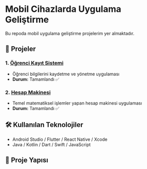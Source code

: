 # Mobil Cihazlarda Uygulama Geliştirme

Bu repoda mobil uygulama geliştirme projelerim yer almaktadır.

## 📱 Projeler

### 1. [Öğrenci Kayıt Sistemi](./ogrenci-kayit-sistemi)
- Öğrenci bilgilerini kaydetme ve yönetme uygulaması
- **Durum:** Tamamlandı ✅

### 2. [Hesap Makinesi](./hesap-makinesi)
- Temel matematiksel işlemler yapan hesap makinesi uygulaması
- **Durum:** Tamamlandı ✅

## 🛠️ Kullanılan Teknolojiler

- Android Studio / Flutter / React Native / Xcode
- Java / Kotlin / Dart / Swift / JavaScript

## 📂 Proje Yapısı